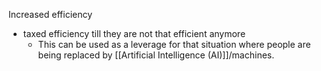 Increased efficiency
- taxed efficiency till they are not that efficient anymore
	- This can be used as a leverage for that situation where people are being replaced by [[Artificial Intelligence (AI)]]/machines.